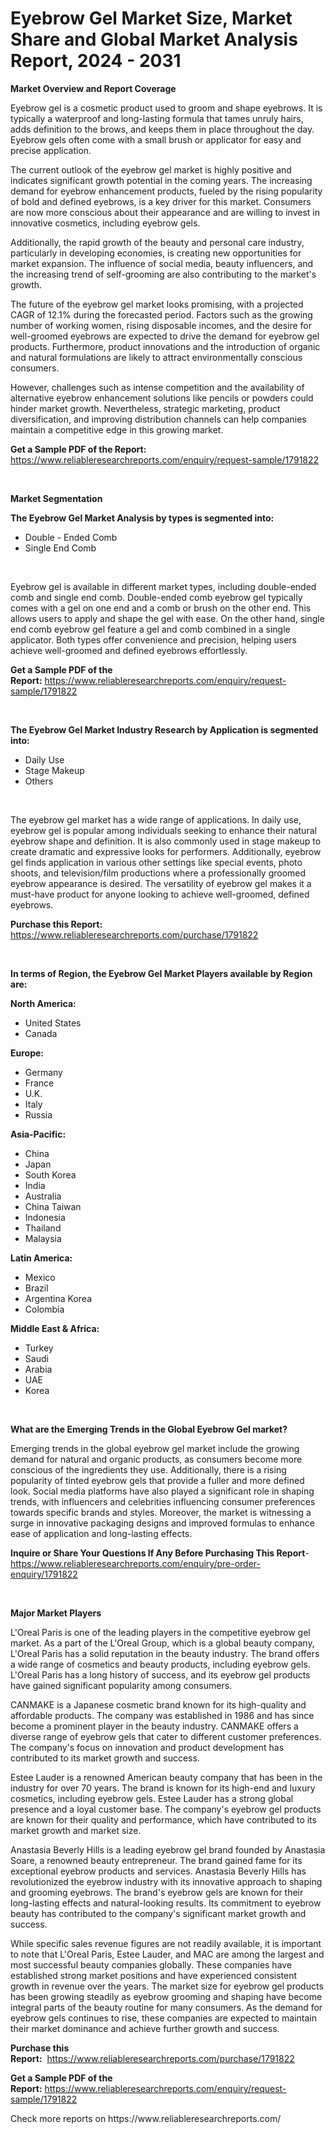 <p><h1>Eyebrow Gel Market Size, Market Share and Global Market Analysis Report, 2024 - 2031</h1></p><p><strong>Market Overview and Report Coverage</strong></p>
<p><p>Eyebrow gel is a cosmetic product used to groom and shape eyebrows. It is typically a waterproof and long-lasting formula that tames unruly hairs, adds definition to the brows, and keeps them in place throughout the day. Eyebrow gels often come with a small brush or applicator for easy and precise application.</p><p>The current outlook of the eyebrow gel market is highly positive and indicates significant growth potential in the coming years. The increasing demand for eyebrow enhancement products, fueled by the rising popularity of bold and defined eyebrows, is a key driver for this market. Consumers are now more conscious about their appearance and are willing to invest in innovative cosmetics, including eyebrow gels.</p><p>Additionally, the rapid growth of the beauty and personal care industry, particularly in developing economies, is creating new opportunities for market expansion. The influence of social media, beauty influencers, and the increasing trend of self-grooming are also contributing to the market's growth.</p><p>The future of the eyebrow gel market looks promising, with a projected CAGR of 12.1% during the forecasted period. Factors such as the growing number of working women, rising disposable incomes, and the desire for well-groomed eyebrows are expected to drive the demand for eyebrow gel products. Furthermore, product innovations and the introduction of organic and natural formulations are likely to attract environmentally conscious consumers.</p><p>However, challenges such as intense competition and the availability of alternative eyebrow enhancement solutions like pencils or powders could hinder market growth. Nevertheless, strategic marketing, product diversification, and improving distribution channels can help companies maintain a competitive edge in this growing market.</p></p>
<p><strong>Get a Sample PDF of the Report:</strong> <a href="https://www.reliableresearchreports.com/enquiry/request-sample/1791822">https://www.reliableresearchreports.com/enquiry/request-sample/1791822</a></p>
<p>&nbsp;</p>
<p><strong>Market Segmentation</strong></p>
<p><strong>The Eyebrow Gel Market Analysis by types is segmented into:</strong></p>
<p><ul><li>Double - Ended Comb</li><li>Single End Comb</li></ul></p>
<p>&nbsp;</p>
<p><p>Eyebrow gel is available in different market types, including double-ended comb and single end comb. Double-ended comb eyebrow gel typically comes with a gel on one end and a comb or brush on the other end. This allows users to apply and shape the gel with ease. On the other hand, single end comb eyebrow gel feature a gel and comb combined in a single applicator. Both types offer convenience and precision, helping users achieve well-groomed and defined eyebrows effortlessly.</p></p>
<p><strong>Get a Sample PDF of the Report:</strong>&nbsp;<a href="https://www.reliableresearchreports.com/enquiry/request-sample/1791822">https://www.reliableresearchreports.com/enquiry/request-sample/1791822</a></p>
<p>&nbsp;</p>
<p><strong>The Eyebrow Gel Market Industry Research by Application is segmented into:</strong></p>
<p><ul><li>Daily Use</li><li>Stage Makeup</li><li>Others</li></ul></p>
<p>&nbsp;</p>
<p><p>The eyebrow gel market has a wide range of applications. In daily use, eyebrow gel is popular among individuals seeking to enhance their natural eyebrow shape and definition. It is also commonly used in stage makeup to create dramatic and expressive looks for performers. Additionally, eyebrow gel finds application in various other settings like special events, photo shoots, and television/film productions where a professionally groomed eyebrow appearance is desired. The versatility of eyebrow gel makes it a must-have product for anyone looking to achieve well-groomed, defined eyebrows.</p></p>
<p><strong>Purchase this Report:</strong>&nbsp; <a href="https://www.reliableresearchreports.com/purchase/1791822">https://www.reliableresearchreports.com/purchase/1791822</a></p>
<p>&nbsp;</p>
<p><strong>In terms of Region, the Eyebrow Gel Market Players available by Region are:</strong></p>
<p>
    <p> <strong> North America: </strong>
        <ul>
            <li>United States</li>
            <li>Canada</li>
        </ul>
        </p> 
    <p> <strong> Europe: </strong>
        <ul>
            <li>Germany</li>
            <li>France</li>
            <li>U.K.</li>
            <li>Italy</li>
            <li>Russia</li>
        </ul>
        </p> 
    <p> <strong> Asia-Pacific: </strong>
        <ul>
            <li>China</li>
            <li>Japan</li>
            <li>South Korea</li>
            <li>India</li>
            <li>Australia</li>
            <li>China Taiwan</li>
            <li>Indonesia</li>
            <li>Thailand</li>
            <li>Malaysia</li>
        </ul>
        </p> 
    <p> <strong> Latin America: </strong>
        <ul>
            <li>Mexico</li>
            <li>Brazil</li>
            <li>Argentina Korea</li>
            <li>Colombia</li>
        </ul>
        </p> 
    <p> <strong> Middle East & Africa: </strong>
        <ul>
            <li>Turkey</li>
            <li>Saudi</li>
            <li>Arabia</li>
            <li>UAE</li>
            <li>Korea</li>
        </ul>
    </p>
    </p>
<p>&nbsp;</p>
<p><strong>What are the Emerging Trends in the Global Eyebrow Gel market?</strong></p>
<p><p>Emerging trends in the global eyebrow gel market include the growing demand for natural and organic products, as consumers become more conscious of the ingredients they use. Additionally, there is a rising popularity of tinted eyebrow gels that provide a fuller and more defined look. Social media platforms have also played a significant role in shaping trends, with influencers and celebrities influencing consumer preferences towards specific brands and styles. Moreover, the market is witnessing a surge in innovative packaging designs and improved formulas to enhance ease of application and long-lasting effects.</p></p>
<p><strong>Inquire or Share Your Questions If Any Before Purchasing This Report</strong>- <a href="https://www.reliableresearchreports.com/enquiry/pre-order-enquiry/1791822">https://www.reliableresearchreports.com/enquiry/pre-order-enquiry/1791822</a></p>
<p>&nbsp;</p>
<p><strong>Major Market Players</strong></p>
<p><p>L'Oreal Paris is one of the leading players in the competitive eyebrow gel market. As a part of the L'Oreal Group, which is a global beauty company, L'Oreal Paris has a solid reputation in the beauty industry. The brand offers a wide range of cosmetics and beauty products, including eyebrow gels. L'Oreal Paris has a long history of success, and its eyebrow gel products have gained significant popularity among consumers.</p><p>CANMAKE is a Japanese cosmetic brand known for its high-quality and affordable products. The company was established in 1986 and has since become a prominent player in the beauty industry. CANMAKE offers a diverse range of eyebrow gels that cater to different customer preferences. The company's focus on innovation and product development has contributed to its market growth and success.</p><p>Estee Lauder is a renowned American beauty company that has been in the industry for over 70 years. The brand is known for its high-end and luxury cosmetics, including eyebrow gels. Estee Lauder has a strong global presence and a loyal customer base. The company's eyebrow gel products are known for their quality and performance, which have contributed to its market growth and market size.</p><p>Anastasia Beverly Hills is a leading eyebrow gel brand founded by Anastasia Soare, a renowned beauty entrepreneur. The brand gained fame for its exceptional eyebrow products and services. Anastasia Beverly Hills has revolutionized the eyebrow industry with its innovative approach to shaping and grooming eyebrows. The brand's eyebrow gels are known for their long-lasting effects and natural-looking results. Its commitment to eyebrow beauty has contributed to the company's significant market growth and success.</p><p>While specific sales revenue figures are not readily available, it is important to note that L'Oreal Paris, Estee Lauder, and MAC are among the largest and most successful beauty companies globally. These companies have established strong market positions and have experienced consistent growth in revenue over the years. The market size for eyebrow gel products has been growing steadily as eyebrow grooming and shaping have become integral parts of the beauty routine for many consumers. As the demand for eyebrow gels continues to rise, these companies are expected to maintain their market dominance and achieve further growth and success.</p></p>
<p><strong>Purchase this Report:</strong>&nbsp;&nbsp;<a href="https://www.reliableresearchreports.com/purchase/1791822">https://www.reliableresearchreports.com/purchase/1791822</a></p>
<p></p>
<p><strong>Get a Sample PDF of the Report:</strong>&nbsp;<a href="https://www.reliableresearchreports.com/enquiry/request-sample/1791822">https://www.reliableresearchreports.com/enquiry/request-sample/1791822</a></p>
<p>Check more reports on https://www.reliableresearchreports.com/</p>